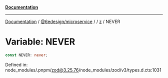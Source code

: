 [**Documentation**](../../../../../README.md)

***

[Documentation](../../../../../README.md) / [@6edesign/microservice](../../../README.md) / [](../../../README.md) / [z](../README.md) / NEVER

# Variable: NEVER

```ts
const NEVER: never;
```

Defined in: node\_modules/.pnpm/zod@3.25.76/node\_modules/zod/v3/types.d.cts:1031
